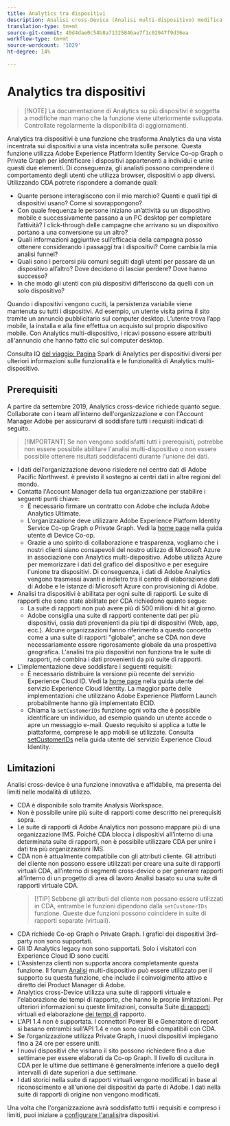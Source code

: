 ```yaml
---
title: Analytics tra dispositivi
description: Analisi cross-Device (Analisi multi-dispositivo) modifica i dati dall'essere incentrati sul dispositivo all'essere focalizzati sulla persona, impilando insieme i dati del dispositivo.
translation-type: tm+mt
source-git-commit: 40d4dae0c54b8a71325846ae7f1c02947f9d36ea
workflow-type: tm+mt
source-wordcount: '1029'
ht-degree: 14%

---
```



# Analytics tra dispositivi

>[!NOTE] La documentazione di Analytics su più dispositivi è soggetta a modifiche man mano che la funzione viene ulteriormente sviluppata. Controllate regolarmente la disponibilità di aggiornamenti.

Analytics tra dispositivi è una funzione che trasforma Analytics da una vista incentrata sui dispositivi a una vista incentrata sulle persone. Questa funzione utilizza Adobe Experience Platform Identity Service Co-op Graph o Private Graph per identificare i dispositivi appartenenti a individui e unire questi due elementi. Di conseguenza, gli analisti possono comprendere il comportamento degli utenti che utilizza browser, dispositivi o app diversi. Utilizzando CDA potrete rispondere a domande quali:

* Quante persone interagiscono con il mio marchio? Quanti e quali tipi di dispositivi usano? Come si sovrappongono?
* Con quale frequenza le persone iniziano un’attività su un dispositivo mobile e successivamente passano a un PC desktop per completare l’attività? I click-through delle campagne che arrivano su un dispositivo portano a una conversione su un altro?
* Quali informazioni aggiuntive sull’efficacia della campagna posso ottenere considerando i passaggi tra i dispositivi? Come cambia la mia analisi funnel?
* Quali sono i percorsi più comuni seguiti dagli utenti per passare da un dispositivo all’altro? Dove decidono di lasciar perdere? Dove hanno successo?
* In che modo gli utenti con più dispositivi differiscono da quelli con un solo dispositivo?

Quando i dispositivi vengono cuciti, la persistenza variabile viene mantenuta su tutti i dispositivi. Ad esempio, un utente visita prima il sito tramite un annuncio pubblicitario sul computer desktop. L’utente trova l’app mobile, la installa e alla fine effettua un acquisto sul proprio dispositivo mobile. Con Analytics multi-dispositivo, i ricavi possono essere attribuiti all&#39;annuncio che hanno fatto clic sul computer desktop.

Consulta IQ [del viaggio: Pagina](http://adobe.ly/aacda) Spark di Analytics per dispositivi diversi per ulteriori informazioni sulle funzionalità e le funzionalità di Analytics multi-dispositivo.

## Prerequisiti

A partire da settembre 2019, Analytics cross-device richiede quanto segue. Collaborate con i team all&#39;interno dell&#39;organizzazione e con l&#39;Account Manager Adobe per assicurarvi di soddisfare tutti i requisiti indicati di seguito.

>[!IMPORTANT] Se non vengono soddisfatti tutti i prerequisiti, potrebbe non essere possibile abilitare l&#39;analisi multi-dispositivo o non essere possibile ottenere risultati soddisfacenti durante l&#39;unione dei dati.

* I dati dell&#39;organizzazione devono risiedere nel centro dati di Adobe Pacific Northwest. è previsto il sostegno ai centri dati in altre regioni del mondo.
* Contatta l&#39;Account Manager della tua organizzazione per stabilire i seguenti punti chiave:
   * È necessario firmare un contratto con Adobe che includa Adobe Analytics Ultimate.
   * L’organizzazione deve utilizzare Adobe Experience Platform Identity Service Co-op Graph o Private Graph. Vedi la [home page](https://docs.adobe.com/content/help/it-IT/device-co-op/using/home.html) nella guida utente di Device Co-op.
   * Grazie a uno spirito di collaborazione e trasparenza, vogliamo che i nostri clienti siano consapevoli del nostro utilizzo di Microsoft Azure in associazione con Analytics multi-dispositivo. Adobe utilizza Azure per memorizzare i dati del grafico del dispositivo e per eseguire l&#39;unione tra dispositivi. Di conseguenza, i dati di Adobe Analytics vengono trasmessi avanti e indietro tra il centro di elaborazione dati di Adobe e le istanze di Microsoft Azure con provisioning di Adobe.
* Analisi tra dispositivi è abilitata per ogni suite di rapporti. Le suite di rapporti che sono state abilitate per CDA richiedono quanto segue:
   * La suite di rapporti non può avere più di 500 milioni di hit al giorno.
   * Adobe consiglia una suite di rapporti contenente dati per più dispositivi, ossia dati provenienti da più tipi di dispositivi (Web, app, ecc.). Alcune organizzazioni fanno riferimento a questo concetto come a una suite di rapporti &quot;globale&quot;, anche se CDA non deve necessariamente essere rigorosamente globale da una prospettiva geografica. L&#39;analisi tra più dispositivi non funziona tra le suite di rapporti, né combina i dati provenienti da più suite di rapporti.
* L&#39;implementazione deve soddisfare i seguenti requisiti:
   * È necessario distribuire la versione più recente del servizio Experience Cloud ID. Vedi la [home page](https://docs.adobe.com/content/help/it-IT/id-service/using/home.html) nella guida utente del servizio Experience Cloud Identity. La maggior parte delle implementazioni che utilizzano Adobe Experience Platform Launch probabilmente hanno già implementato ECID.
   * Chiama la `setCustomerIDs` funzione ogni volta che è possibile identificare un individuo, ad esempio quando un utente accede o apre un messaggio e-mail. Questo requisito si applica a tutte le piattaforme, comprese le app mobili se utilizzate. Consulta [setCustomerIDs](https://docs.adobe.com/content/help/en/id-service/using/id-service-api/methods/setcustomerids.html) nella guida utente del servizio Experience Cloud Identity.

## Limitazioni

Analisi cross-device è una funzione innovativa e affidabile, ma presenta dei limiti nelle modalità di utilizzo.

* CDA è disponibile solo tramite Analysis Workspace.
* Non è possibile unire più suite di rapporti come descritto nei prerequisiti sopra.
* Le suite di rapporti di Adobe Analytics non possono mappare più di una organizzazione IMS. Poiché CDA blocca i dispositivi all’interno di una determinata suite di rapporti, non è possibile utilizzare CDA per unire i dati tra più organizzazioni IMS.
* CDA non è attualmente compatibile con gli attributi cliente. Gli attributi del cliente non possono essere utilizzati per creare una suite di rapporti virtuali CDA, all’interno di segmenti cross-device o per generare rapporti all’interno di un progetto di area di lavoro Analisi basato su una suite di rapporti virtuale CDA.
   > [!TIP] Sebbene gli attributi del cliente non possano essere utilizzati in CDA, entrambe le funzioni dipendono dalla `setCustomerIDs` funzione. Queste due funzioni possono coincidere in suite di rapporti separate (virtuali).
* CDA richiede Co-op Graph o Private Graph. I grafici dei dispositivi 3rd-party non sono supportati.
* Gli ID Analytics legacy non sono supportati. Solo i visitatori con Experience Cloud ID sono cuciti.
* L&#39;Assistenza clienti non supporta ancora completamente questa funzione. Il forum [Analisi](https://forums.adobe.com/community/experience-cloud/analytics-cloud/analytics/cross-device-analytics/overview) multi-dispositivo può essere utilizzato per il supporto su questa funzione, che include il coinvolgimento attivo e diretto dei Product Manager di Adobe.
* Analytics cross-Device utilizza una suite di rapporti virtuale e l&#39;elaborazione dei tempi di rapporto, che hanno le proprie limitazioni. Per ulteriori informazioni su queste limitazioni, consulta Suite [di rapporti](../vrs/vrs-about.md) virtuali ed elaborazione [dei tempi di](../vrs/vrs-report-time-processing.md) rapporto.
* L&#39;API 1.4 non è supportata. I connettori Power BI e Generatore di report si basano entrambi sull&#39;API 1.4 e non sono quindi compatibili con CDA.
* Se l’organizzazione utilizza Private Graph, i nuovi dispositivi impiegano fino a 24 ore per essere uniti.
* I nuovi dispositivi che visitano il sito possono richiedere fino a due settimane per essere elaborati da Co-op Graph. Il livello di cucitura in CDA per le ultime due settimane è generalmente inferiore a quello degli intervalli di date superiori a due settimane.
* I dati storici nella suite di rapporti virtuali vengono modificati in base al riconoscimento e all&#39;unione dei dispositivi da parte di Adobe. I dati nella suite di rapporti di origine non vengono modificati.

Una volta che l&#39;organizzazione avrà soddisfatto tutti i requisiti e compreso i limiti, puoi iniziare a [configurare l&#39;analisi](cda-setup.md)tra dispositivi.
